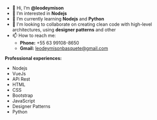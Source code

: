 - 👋 Hi, I’m <strong>@leodeymison</strong>
- 👀 I’m interested in <strong>Nodejs</strong> 
- 🌱 I’m currently learning <strong>Nodejs</strong> and <strong>Python</strong>
- 💞️ I'm looking to collaborate on creating clean code with high-level architectures, using <strong>designer patterns</strong> and other
- 📫 How to reach me: <br>
  - <strong>Phone:</strong> +55 63 99108-8650 <br>
  - <strong>Gmail:</strong> leodeymisonbasquete@gmail.com

<strong>Professional experiences:</strong>

- Nodejs
- VueJs
- APi Rest
- HTML
- CSS
- Bootstrap
- JavaScript
- Designer Patterns
- Python

